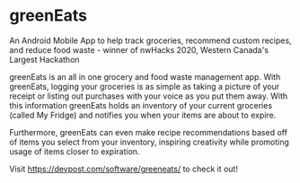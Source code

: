 # greenEats
An Android Mobile App to help track groceries, recommend custom recipes, and reduce food waste - winner of nwHacks 2020, Western Canada's Largest Hackathon

greenEats is an all in one grocery and food waste management app. With greenEats, logging your groceries is as simple as taking a picture of your receipt or listing out purchases with your voice as you put them away. With this information greenEats holds an inventory of your current groceries (called My Fridge) and notifies you when your items are about to expire. 

Furthermore, greenEats can even make recipe recommendations based off of items you select from your inventory, inspiring creativity while promoting usage of items closer to expiration.


Visit https://devpost.com/software/greeneats/ to check it out!
